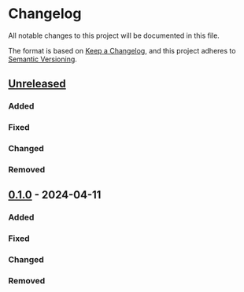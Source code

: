 # Changelog

All notable changes to this project will be documented in this file.

The format is based on [Keep a Changelog](https://keepachangelog.com/en/1.0.0/),
and this project adheres to [Semantic Versioning](https://semver.org/spec/v2.0.0.html).

## [Unreleased]

### Added

### Fixed

### Changed

### Removed

## [0.1.0] - 2024-04-11

### Added

### Fixed

### Changed

### Removed


[unreleased]: https://github.com/niesfutbol/fut_sal_api/compare/v0.1.0...HEAD
[0.1.1]: https://github.com/niesfutbol/fut_sal_api/compare/v0.1.0...v0.1.1
[0.1.0]: https://github.com/niesfutbol/fut_sal_api/releases/tag/v0.0.1
